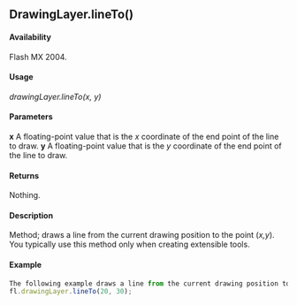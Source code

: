 ## DrawingLayer.lineTo()

#### Availability

Flash MX 2004.

#### Usage

*drawingLayer.lineTo(x, y)*

#### Parameters

**x** A floating-point value that is the *x* coordinate of the end point of the line to draw.
**y** A floating-point value that is the *y* coordinate of the end point of the line to draw.

#### Returns

Nothing.

#### Description

Method; draws a line from the current drawing position to the point (*x,y*). You typically use this method only when creating extensible tools.

#### Example

```javascript
The following example draws a line from the current drawing position to the point (20,30):
fl.drawingLayer.lineTo(20, 30);

```
